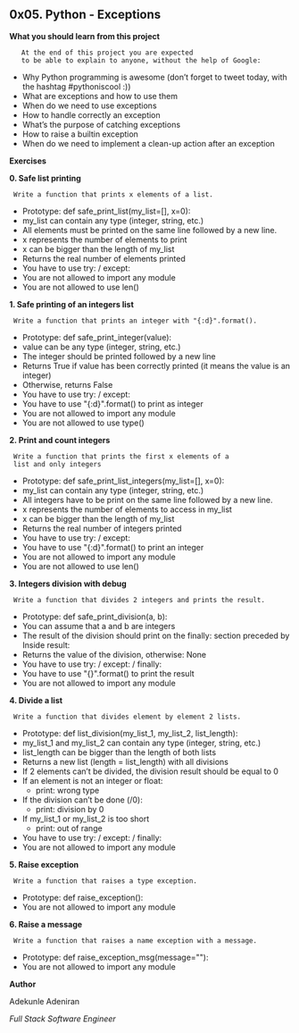 ## 0x05. Python - Exceptions

**What you should learn from this project**

       At the end of this project you are expected
       to be able to explain to anyone, without the help of Google:

* Why Python programming is awesome (don’t forget to tweet today,
  with the hashtag #pythoniscool :))
* What are exceptions and how to use them
* When do we need to use exceptions
* How to handle correctly an exception
* What’s the purpose of catching exceptions
* How to raise a builtin exception
* When do we need to implement a clean-up action after an exception

**Exercises**

**0. Safe list printing**

     Write a function that prints x elements of a list.

* Prototype: def safe_print_list(my_list=[], x=0):
* my_list can contain any type (integer, string, etc.)
* All elements must be printed on the same line followed
  by a new line.
* x represents the number of elements to print
* x can be bigger than the length of my_list
* Returns the real number of elements printed
* You have to use try: / except:
* You are not allowed to import any module
* You are not allowed to use len()

**1. Safe printing of an integers list**

     Write a function that prints an integer with "{:d}".format().
* Prototype: def safe_print_integer(value):
* value can be any type (integer, string, etc.)
* The integer should be printed followed by a new line
* Returns True if value has been correctly printed
  (it means the value is an integer)
* Otherwise, returns False
* You have to use try: / except:
* You have to use "{:d}".format() to print as integer
* You are not allowed to import any module
* You are not allowed to use type()

**2. Print and count integers**

     Write a function that prints the first x elements of a
     list and only integers

* Prototype: def safe_print_list_integers(my_list=[], x=0):
* my_list can contain any type (integer, string, etc.)
* All integers have to be print on the same line followed by a new line.
* x represents the number of elements to access in my_list
* x can be bigger than the length of my_list
* Returns the real number of integers printed
* You have to use try: / except:
* You have to use "{:d}".format() to print an integer
* You are not allowed to import any module
* You are not allowed to use len()

**3. Integers division with debug**

     Write a function that divides 2 integers and prints the result.

* Prototype: def safe_print_division(a, b):
* You can assume that a and b are integers
* The result of the division should print on the finally:
  section preceded by Inside result:
* Returns the value of the division, otherwise: None
* You have to use try: / except: / finally:
* You have to use "{}".format() to print the result
* You are not allowed to import any module

**4. Divide a list**

     Write a function that divides element by element 2 lists.

* Prototype: def list_division(my_list_1, my_list_2, list_length):
* my_list_1 and my_list_2 can contain any type (integer, string, etc.)
* list_length can be bigger than the length of both lists
* Returns a new list (length = list_length) with all divisions
* If 2 elements can’t be divided, the division result should be equal to 0
* If an element is not an integer or float:
     * print: wrong type
* If the division can’t be done (/0):
     * print: division by 0
* If my_list_1 or my_list_2 is too short
     * print: out of range
* You have to use try: / except: / finally:
* You are not allowed to import any module

**5. Raise exception**

     Write a function that raises a type exception.

* Prototype: def raise_exception():
* You are not allowed to import any module

**6. Raise a message**

     Write a function that raises a name exception with a message.

* Prototype: def raise_exception_msg(message=""):
* You are not allowed to import any module

**Author**

Adekunle Adeniran

*Full Stack Software Engineer*